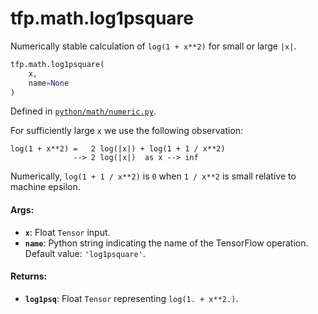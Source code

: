 <div itemscope itemtype="http://developers.google.com/ReferenceObject">
<meta itemprop="name" content="tfp.math.log1psquare" />
<meta itemprop="path" content="Stable" />
</div>

# tfp.math.log1psquare

Numerically stable calculation of `log(1 + x**2)` for small or large `|x|`.

``` python
tfp.math.log1psquare(
    x,
    name=None
)
```



Defined in [`python/math/numeric.py`](https://github.com/tensorflow/probability/tree/master/tensorflow_probability/python/math/numeric.py).

<!-- Placeholder for "Used in" -->

For sufficiently large `x` we use the following observation:

```none
log(1 + x**2) =   2 log(|x|) + log(1 + 1 / x**2)
              --> 2 log(|x|)  as x --> inf
```

Numerically, `log(1 + 1 / x**2)` is `0` when `1 / x**2` is small relative to
machine epsilon.

#### Args:

* <b>`x`</b>: Float `Tensor` input.
* <b>`name`</b>: Python string indicating the name of the TensorFlow operation.
  Default value: `'log1psquare'`.


#### Returns:

* <b>`log1psq`</b>: Float `Tensor` representing `log(1. + x**2.)`.